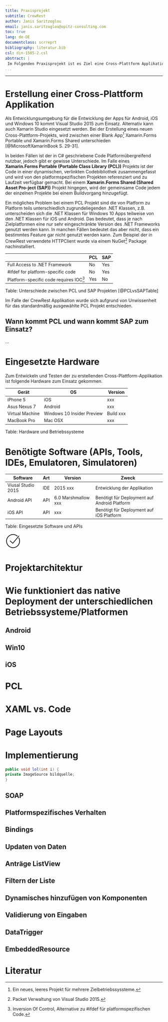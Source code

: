 ```yaml
---
title: Praxisprojekt
subtitle: CrewRest
author: Janis Saritzoglou
email: janis.saritzoglou@opitz-consulting.com
toc: true
lang: de-DE
documentclass: scrreprt
bibliography: literatur.bib
csl: din-1505-2.csl
abstract: |
 Im Folgenden Praxisprojekt ist es Ziel eine Cross-Plattform Applikation für Windows 10, Android und iOS zu erstellen. Als Technologien soll Microsoft UWP und Xamarin zum Einsatz kommen. Somit soll aus einer gemeinsamen Codebasis eine Applikation, lauffähig auf verschiedenen Betriebssysteme erzeugt werden. Als Programmiersprache kommt C# zum Einsatz. Der fachliche Hintergrund ist es, ein System für die Mitarbeiter einer Luftfahrtgesellschaft zu entwickeln, um Urlaubsanträge oder allgemeiner: Anträge für Abwesenheiten erstellen zu können und dessen Status einsehen zu können. Bei Möglichkeit ist es erwünschenswert eine Art Kalenderüberischt in der Applikation anzuzeigen, welche die Abwesenheitslage aller Mitarbeiter darstellt, um mögliche Zeiträume für neue Abwesenheitsanträge sinnvoll anlegen zu können.
...
```

---


# Erstellung einer Cross-Plattform Applikation
Als Entwicklungsumgebung für die Entwicklung der Apps für Android, iOS und Windows 10 kommt Visual Studio 2015 zum Einsatz. Alternativ kann auch Xamarin Studio eingesetzt werden. Bei der Erstellung eines neuen Cross-Plattform-Projekts, wird zwischen einer Blank App[^BlankApp] Xamarin.Forms Portable und Xamarin.Forms Shared unterschieden [@MicrosoftXamarinBook S. 29-31].

In beiden Fällen ist der in C# geschriebene Code Platformübergreifend nutzbar, jedoch gibt er gewisse Unterschiede. Im Falle eines **Xamarin.Forms Portable (Portable Class Library (PCL))** Projekts ist der Code in einer dynamischen, verlinkten Codebibliothek zusammengefasst und wird von den platformspezifischen Projekten referenziert und zu Laufzeit verfügbar gemacht. Bei einem **Xamarin.Forms Shared (Shared Asset Pro-ject (SAP))** Projekt hingegen, wird der gemeinsame Code jedem der einzelnen Projekte bei einem Buildvorgang hinzugefügt.

Ein mögliches Problem bei einem PCL Projekt sind die von Platform zu Platform teils unterschiedlich zugrundeliegenden .NET Klassen, z.B. unterscheiden sich die .NET Klassen für Windows 10 Apps teilweise von den .NET Klassen für iOS und Android. Das bedeutet, dass je nach Zielplatformen eine nur sehr eingeschränkte Version des .NET Frameworks genutzt werden kann. In manchen Fällen bedeutet das aber nicht, dass ein bestimmtes Feature gar nicht genutzt werden kann. Zum Beispiel der in CrewRest verwendete HTTPClient wurde via einem NuGet[^NuGet] Package nachinstalliert.

|                                           | PCL | SAP |
|-------------------------------------------|-----|-----|
| Full Access to .NET Framework             | No  | Yes |
| #ifdef for platform-specific code         | No  | Yes |
| Platform-specific code requires IOC[^IOC] | Yes | No  |
Table: Unterschiede zwischen PCL und SAP Projekten
[@PCLvsSAPTable]

Im Falle der CrewRest Applikation wurde sich aufgrund von Unwissenheit für das standardmäßig ausgewählte PCL Projekt entschieden.

## Wann kommt PCL und wann kommt SAP zum Einsatz?
...

[^IOC]: Inversion Of Control, Alternative zu #ifdef für platformspezifischen Code.
[^NuGet]: Packet Verwaltung von Visual Studio 2015.
[^BlankApp]: Ein neues, leeres Projekt für mehrere Zielbetriebssyssteme.

# Eingesetzte Hardware

Zum Entwickeln und Testen der zu erstellenden Cross-Plattform-Applikation ist folgende Hardware zum Einsatz gekommen.

| Gerät           | OS                         | Version   |
|-----------------|----------------------------|-----------|
| iPhone 5        | iOS                        | xxx       |
| Asus Nexus 7    | Android                    | xxx       |
| Virtual Machine | Windows 10 Insider Preview | Build xxx |
| MacBook Pro     | Mac OSX                    | xxx       |

Table: Hardware und Betriebssysteme

# Benötigte Software (APIs, Tools, IDEs, Emulatoren, Simulatoren)

| Software           | Art | Version             | Zweck                                        |
|--------------------|-----|---------------------|----------------------------------------------|
| Viusal Studio 2015 | IDE | 2015 xxx            | Entwicklung der Applikation                  |
| Android API        | API | 6.0 Marshmallow xxx | Benötigt für Deployment auf Android Platform |
| iOS API            | API | xxx                 | Benötigt für Deployment auf iOS Platform     |

Table: Eingesetzte Software und APIs

![checkmark](img/Checked-50.png "Checked")

# Projektarchitektur
# Wie funktioniert das native Deployment der unterschiedlichen Betriebssysteme/Platformen
## Android
## Win10
## iOS
# PCL
# XAML vs. Code
# Page Layouts
# Implementierung
```csharp
public void lol(int i) {
private ImageSource bildquelle;
}
```
## SOAP
## Platformspezifisches Verhalten
## Bindings
## Updaten von Daten
## Anträge ListView
## Filtern der Liste
## Dynamisches hinzufügen von Komponenten
## Validierung von Eingaben
## DataTrigger
## EmbeddedResource
# Literatur
